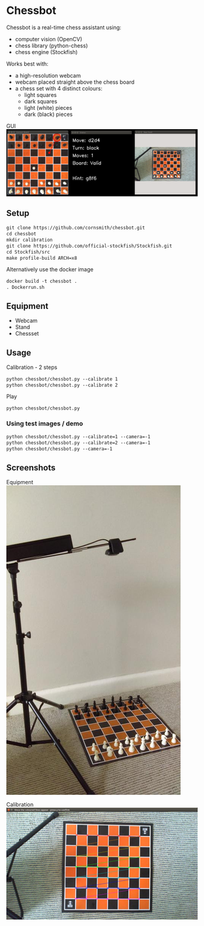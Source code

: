 # Chessbot
Chessbot is a real-time chess assistant using:
- computer vision (OpenCV)
- chess library (python-chess)
- chess engine (Stockfish)
  
Works best with:
- a high-resolution webcam
- webcam placed straight above the chess board
- a chess set with 4 distinct colours:
    - light squares
    - dark squares
    - light (white) pieces
    - dark (black) pieces

GUI  
![GUI](/images/screenshot-1.png)

## Setup
```
git clone https://github.com/cornsmith/chessbot.git  
cd chessbot  
mkdir calibration  
git clone https://github.com/official-stockfish/Stockfish.git  
cd Stockfish/src  
make profile-build ARCH=x8 
```

Alternatively use the docker image
```
docker build -t chessbot .
. Dockerrun.sh
```

## Equipment
- Webcam
- Stand
- Chessset

## Usage
Calibration - 2 steps
```
python chessbot/chessbot.py --calibrate 1 
python chessbot/chessbot.py --calibrate 2
```

Play
```
python chessbot/chessbot.py
```

### Using test images / demo
```
python chessbot/chessbot.py --calibrate=1 --camera=-1 
python chessbot/chessbot.py --calibrate=2 --camera=-1
python chessbot/chessbot.py --camera=-1
```


## Screenshots
Equipment  
![Equipment](/images/setup.jpg)

Calibration  
![Calibration](/images/screenshot-calibration-1.png)
